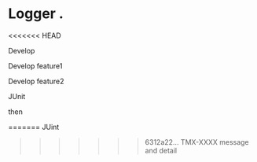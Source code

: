 # Logger .
<<<<<<< HEAD

Develop

Develop feature1

Develop feature2

JUnit

then

=======
JUint
>>>>>>> 6312a22... TMX-XXXX message and detail

